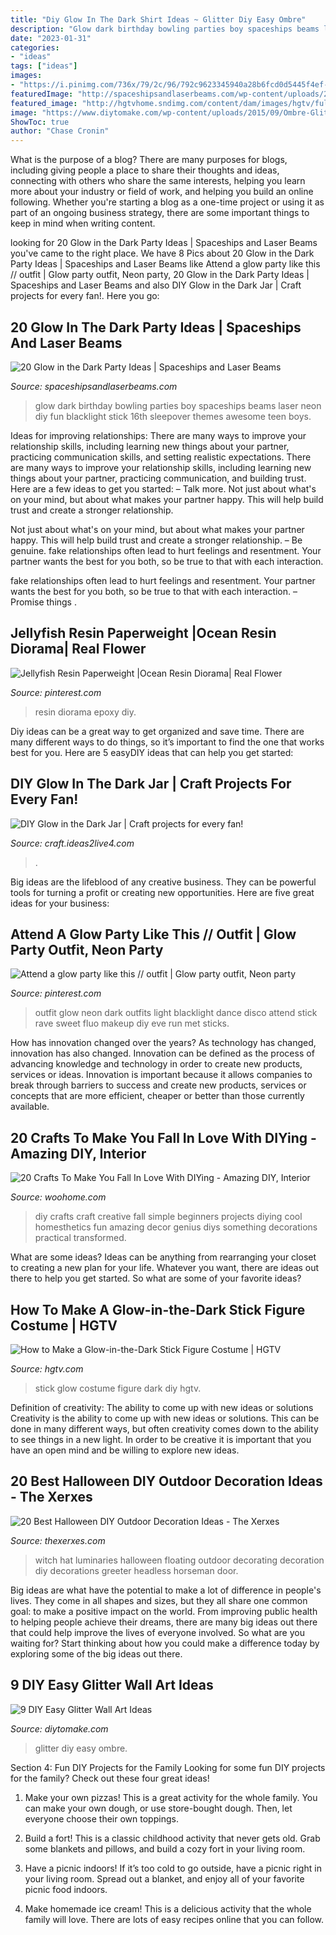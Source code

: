 ```yaml
---
title: "Diy Glow In The Dark Shirt Ideas ~ Glitter Diy Easy Ombre"
description: "Glow dark birthday bowling parties boy spaceships beams laser neon diy fun blacklight stick 16th sleepover themes awesome teen boys"
date: "2023-01-31"
categories:
- "ideas"
tags: ["ideas"]
images:
- "https://i.pinimg.com/736x/79/2c/96/792c9623345940a28b6fcd0d5445f4ef--glow-party-outfit-party-outfits.jpg"
featuredImage: "http://spaceshipsandlaserbeams.com/wp-content/uploads/2015/09/glow-in-the-dark-birthday-party-ideas-boys.jpg"
featured_image: "http://hgtvhome.sndimg.com/content/dam/images/hgtv/fullset/2016/10/24/1/Original_Chelsea-Faulkner-Glow-Stick-Costume-Step-3.jpg.rend.hgtvcom.616.924.suffix/1477328889770.jpeg"
image: "https://www.diytomake.com/wp-content/uploads/2015/09/Ombre-Glitter-Wall-Art.jpg"
ShowToc: true
author: "Chase Cronin"
---
```



What is the purpose of a blog?
There are many purposes for blogs, including giving people a place to share their thoughts and ideas, connecting with others who share the same interests, helping you learn more about your industry or field of work, and helping you build an online following. Whether you're starting a blog as a one-time project or using it as part of an ongoing business strategy, there are some important things to keep in mind when writing content.

	

		
looking for 20 Glow in the Dark Party Ideas | Spaceships and Laser Beams you've came to the right place. We have 8 Pics about 20 Glow in the Dark Party Ideas | Spaceships and Laser Beams like Attend a glow party like this // outfit | Glow party outfit, Neon party, 20 Glow in the Dark Party Ideas | Spaceships and Laser Beams and also DIY Glow in the Dark Jar | Craft projects for every fan!. Here you go:
		
    
## 20 Glow In The Dark Party Ideas | Spaceships And Laser Beams

<img loading=lazy src="http://spaceshipsandlaserbeams.com/wp-content/uploads/2015/09/glow-in-the-dark-birthday-party-ideas-boys.jpg" onerror="this.onerror=null;this.src='https://tse1.mm.bing.net/th?id=OIP.mNxnmfNyFDxSRtMiVn0AhAHaLH&amp;pid=15.1';" alt="20 Glow in the Dark Party Ideas | Spaceships and Laser Beams">

_Source: spaceshipsandlaserbeams.com_

>glow dark birthday bowling parties boy spaceships beams laser neon diy fun blacklight stick 16th sleepover themes awesome teen boys. 

	

Ideas for improving relationships: There are many ways to improve your relationship skills, including learning new things about your partner, practicing communication skills, and setting realistic expectations.
There are many ways to improve your relationship skills, including learning new things about your partner, practicing communication, and building trust. Here are a few ideas to get you started: 
     – Talk more. Not just about what's on your mind, but about what makes your partner happy. This will help build trust and create a stronger relationship.

Not just about what's on your mind, but about what makes your partner happy. This will help build trust and create a stronger relationship. – Be genuine. fake relationships often lead to hurt feelings and resentment. Your partner wants the best for you both, so be true to that with each interaction.

fake relationships often lead to hurt feelings and resentment. Your partner wants the best for you both, so be true to that with each interaction. – Promise things .

    
## Jellyfish Resin Paperweight |Ocean Resin Diorama| Real Flower

<img loading=lazy src="https://i.pinimg.com/736x/c0/ce/a0/c0cea0e8417f7efcb42b9e7799476f41.jpg" onerror="this.onerror=null;this.src='https://tse4.mm.bing.net/th?id=OIP.9CR20Qdq5jJaRcfB68nT5QHaJ4&amp;pid=15.1';" alt="Jellyfish Resin Paperweight |Ocean Resin Diorama| Real Flower">

_Source: pinterest.com_

>resin diorama epoxy diy. 

	

Diy ideas can be a great way to get organized and save time. There are many different ways to do things, so it’s important to find the one that works best for you. Here are 5 easyDIY ideas that can help you get started: 

    
## DIY Glow In The Dark Jar | Craft Projects For Every Fan!

<img loading=lazy src="https://craft.ideas2live4.com/wp-content/uploads/sites/4/2015/04/DIY-Glow-in-the-Dark-Jar-02.jpg" onerror="this.onerror=null;this.src='https://tse3.mm.bing.net/th?id=OIP.BQTxKpx9cGp7bD8_Db396wHaLH&amp;pid=15.1';" alt="DIY Glow in the Dark Jar | Craft projects for every fan!">

_Source: craft.ideas2live4.com_

>. 

	

Big ideas are the lifeblood of any creative business. They can be powerful tools for turning a profit or creating new opportunities. Here are five great ideas for your business:

    
## Attend A Glow Party Like This // Outfit | Glow Party Outfit, Neon Party

<img loading=lazy src="https://i.pinimg.com/736x/79/2c/96/792c9623345940a28b6fcd0d5445f4ef--glow-party-outfit-party-outfits.jpg" onerror="this.onerror=null;this.src='https://tse4.mm.bing.net/th?id=OIP.aPSi4tNIJbOGww0gGC2XJQAAAA&amp;pid=15.1';" alt="Attend a glow party like this // outfit | Glow party outfit, Neon party">

_Source: pinterest.com_

>outfit glow neon dark outfits light blacklight dance disco attend stick rave sweet fluo makeup diy eve run met sticks. 

	

How has innovation changed over the years?
As technology has changed, innovation has also changed. Innovation can be defined as the process of advancing knowledge and technology in order to create new products, services or ideas. Innovation is important because it allows companies to break through barriers to success and create new products, services or concepts that are more efficient, cheaper or better than those currently available.

    
## 20 Crafts To Make You Fall In Love With DIYing - Amazing DIY, Interior

<img loading=lazy src="https://www.woohome.com/wp-content/uploads/2014/03/genius-diy-craft-ideas-12.jpg" onerror="this.onerror=null;this.src='https://tse1.mm.bing.net/th?id=OIP.5OSNwHg5XOznr0ixEa1gWAHaM4&amp;pid=15.1';" alt="20 Crafts To Make You Fall In Love With DIYing - Amazing DIY, Interior">

_Source: woohome.com_

>diy crafts craft creative fall simple beginners projects diying cool homesthetics fun amazing decor genius diys something decorations practical transformed. 

	

What are some ideas?
Ideas can be anything from rearranging your closet to creating a new plan for your life. Whatever you want, there are ideas out there to help you get started. So what are some of your favorite ideas?

    
## How To Make A Glow-in-the-Dark Stick Figure Costume | HGTV

<img loading=lazy src="http://hgtvhome.sndimg.com/content/dam/images/hgtv/fullset/2016/10/24/1/Original_Chelsea-Faulkner-Glow-Stick-Costume-Step-3.jpg.rend.hgtvcom.616.924.suffix/1477328889770.jpeg" onerror="this.onerror=null;this.src='https://tse1.mm.bing.net/th?id=OIP.7FYrpWu8zDTv3MbSkx5ffAHaLH&amp;pid=15.1';" alt="How to Make a Glow-in-the-Dark Stick Figure Costume | HGTV">

_Source: hgtv.com_

>stick glow costume figure dark diy hgtv. 

	

Definition of creativity: The ability to come up with new ideas or solutions
Creativity is the ability to come up with new ideas or solutions. This can be done in many different ways, but often creativity comes down to the ability to see things in a new light. In order to be creative it is important that you have an open mind and be willing to explore new ideas.

    
## 20 Best Halloween DIY Outdoor Decoration Ideas - The Xerxes

<img loading=lazy src="http://thexerxes.com/wp-content/uploads/2016/08/13-Floating-Witch-Hat-Luminaries.jpg" onerror="this.onerror=null;this.src='https://tse3.mm.bing.net/th?id=OIP.19YuMUZoT6zKuNlQYC58qgHaLH&amp;pid=15.1';" alt="20 Best Halloween DIY Outdoor Decoration Ideas - The Xerxes">

_Source: thexerxes.com_

>witch hat luminaries halloween floating outdoor decorating decoration diy decorations greeter headless horseman door. 

	

Big ideas are what have the potential to make a lot of difference in people's lives. They come in all shapes and sizes, but they all share one common goal: to make a positive impact on the world. From improving public health to helping people achieve their dreams, there are many big ideas out there that could help improve the lives of everyone involved. So what are you waiting for? Start thinking about how you could make a difference today by exploring some of the big ideas out there.

    
## 9 DIY Easy Glitter Wall Art Ideas

<img loading=lazy src="https://www.diytomake.com/wp-content/uploads/2015/09/Ombre-Glitter-Wall-Art.jpg" onerror="this.onerror=null;this.src='https://tse4.mm.bing.net/th?id=OIP.WpCV-ipjPbJlqN5_FS0X9gHaJ6&amp;pid=15.1';" alt="9 DIY Easy Glitter Wall Art Ideas">

_Source: diytomake.com_

>glitter diy easy ombre. 

	

Section 4: Fun DIY Projects for the Family
Looking for some fun DIY projects for the family? Check out these four great ideas!
1. Make your own pizzas! This is a great activity for the whole family. You can make your own dough, or use store-bought dough. Then, let everyone choose their own toppings.

2. Build a fort! This is a classic childhood activity that never gets old. Grab some blankets and pillows, and build a cozy fort in your living room.

3. Have a picnic indoors! If it’s too cold to go outside, have a picnic right in your living room. Spread out a blanket, and enjoy all of your favorite picnic food indoors.

4. Make homemade ice cream! This is a delicious activity that the whole family will love. There are lots of easy recipes online that you can follow.


